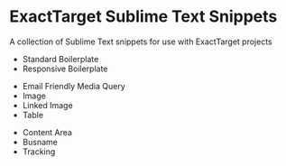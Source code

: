ExactTarget Sublime Text Snippets
==========================

A collection of Sublime Text snippets for use with ExactTarget projects

<ul>
	<li>Standard Boilerplate</li>
	<li>Responsive Boilerplate</li>
</ul>

<ul>
	<li>Email Friendly Media Query</li>
	<li>Image</li>
	<li>Linked Image</li>
	<li>Table</li>
</ul>

<ul>
	<li>Content Area</li>
	<li>Busname</li>
	<li>Tracking</li>
</ul>